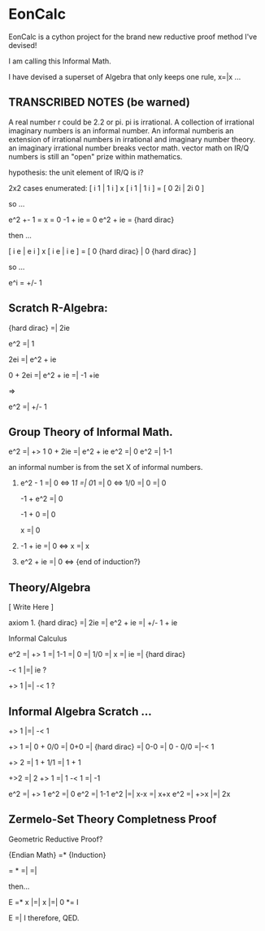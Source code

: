 # EonCalc

EonCalc is a cython project for the brand new reductive proof method I've devised!

I am calling this Informal Math.

I have devised a superset of Algebra that only keeps one rule, x=|x ...

## TRANSCRIBED NOTES (be warned)
A real number r could be 2.2 or pi. pi is irrational. A collection of irrational imaginary numbers is an informal number.
An informal numberis an extension of irrational numbers in irrational and imaginary number theory.
an imaginary irrational number breaks vector math.
vector math on IR/Q numbers is still an "open" prize within mathematics.

hypothesis:
the unit element of IR/Q is i?

2x2 cases enumerated:
[ i 1 | 1 i ] x [ i 1 | 1 i ] = [ 0 2i | 2i 0 ]

so ...

e^2 +- 1 = x = 0
-1 + ie = 0
e^2 + ie = {hard dirac}

then ...

[ i e | e i ] x [ i e | i e ] = [ 0 {hard dirac} | 0 {hard dirac} ]

so ...

e^i = +/- 1

## Scratch R-Algebra:

{hard dirac} =| 2ie

e^2 =| 1

2ei =| e^2 + ie

0 + 2ei =| e^2 + ie =| -1 +ie

=>

e^2 =| +/- 1

## Group Theory of Informal Math.

e^2 =| +> 1
0 + 2ie =| e^2 + ie
e^2 =| 0
e^2 =| 1-1

an informal number is from the set X of informal numbers.

1. e^2 - 1 =| 0 <=> 1*1 =| 0*1 =| 0 <=> 1/0 =| 0 =| 0
   
   -1 + e^2 =| 0
   
   -1 + 0 =| 0
   
   x =| 0

2. -1 + ie =| 0 <=> x =| x

3. e^2 + ie =| 0 <=> {end of induction?}

## Theory/Algebra

[ Write Here ]

axiom 1. {hard dirac} =| 2ie =| e^2 + ie =| +/- 1 + ie

Informal Calculus

e^2 =| +> 1 =| 1-1 =| 0 =| 1/0 =| x =| ie =| {hard dirac}

-< 1 |=| ie ?

+> 1 |=| -< 1 ?

## Informal Algebra Scratch ...

+> 1 |=| -< 1

+> 1 =| 0 + 0/0 =| 0+0 =| {hard dirac} =| 0-0 =| 0 - 0/0 =|-< 1

+> 2 =| 1 + 1/1 =| 1 + 1

+>2 =| 2
+> 1 =| 1
-< 1 =| -1

e^2 =| +> 1
e^2 =| 0
e^2 =| 1-1
e^2 |=| x-x =| x+x
e^2 =| +>x |=| 2x

## Zermelo-Set Theory Completness Proof

Geometric Reductive Proof?

{Endian Math} =* {Induction}

= * =| =|

then...

E =* x |=| x |=| 0 *= I

E =| I therefore, QED.
